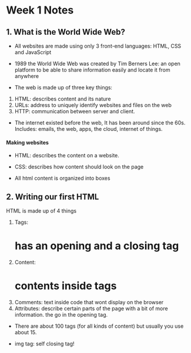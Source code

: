 # Week 1 Notes

## 1. What is the World Wide Web?

- All websites are made using only 3 front-end languages: HTML, CSS and JavaScript

- 1989 the World Wide Web was created by Tim Berners Lee: an open platform to be able to share information easily and locate it from anywhere

- The web is made up of three key things:

1. HTML: describes content and its nature
2. URLs: address to uniquely identify websites and files on the web
3. HTTP: communication between server and client. 

-  The internet existed before the web, It has been around since the 60s. Includes: emails, the web, apps, the cloud, internet of things. 


#### Making websites

- HTML: describes the content on a website. 
- CSS: describes how content should look on the page

- All html content is organized into boxes

## 2. Writing our first HTML

HTML is made up of 4 things

1. Tags: <h1> has an opening and a closing tag </h1>
2. Content: <h1> contents inside tags </h1>
3. Comments: text inside code that wont display on the browser
4. Attributes: describe certain parts of the page with a bit of more information. the go in the opening tag.

- There are about 100 tags (for all kinds of content) but usually you use about 15.

- img tag: self closing tag!


